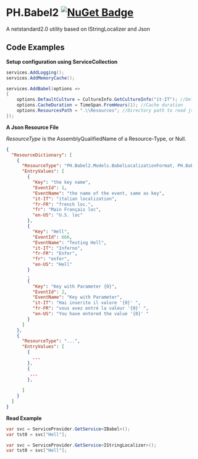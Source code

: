 # PH.Babel2 [![NuGet Badge](https://buildstats.info/nuget/PH.Babel2)](https://www.nuget.org/packages/PH.Babel2/)

A netstandard2.0 utility based on IStringLocalizer and Json

## Code Examples

**Setup configuration using ServiceCollection**
```c#
services.AddLogging();
services.AddMemoryCache();

services.AddBabel(options =>
{
    options.DefaultCulture = CultureInfo.GetCultureInfo("it-IT"); //Default culture
    options.CacheDuration = TimeSpan.FromHours(1); //Cache duration
    options.ResourcesPath = ".\\Resources"; //Directory path to read json resource...
});
```

**A Json Resource File**

*ResourceType* is the AssemblyQualifiedName of a Resource-Type, or Null. 

```json
{
  "ResourceDictionary": [
    {
      "ResourceType": "PH.Babel2.Models.BabelLocalizationFormat, PH.Babel2, Version=1.0.0.0, Culture=neutral, PublicKeyToken=null",
      "EntryValues": [
        {
          "Key": "the key name", 
          "EventId": 1,
          "EventName": "the name of the event, same as key",
          "it-IT": "italian localization",
          "fr-FR": "french loc.",
          "fr": "Main Français loc",
          "en-US": "U.S. loc"
        },
        {
          "Key": "Hell", 
          "EventId": 666,
          "EventName": "Testing Hell",
          "it-IT": "Inferno",
          "fr-FR": "Enfer",
          "fr": "enfer",
          "en-US": "Hell"
        }
        ,
        {
          "Key": "Key with Parameter {0}", 
          "EventId": 2,
          "EventName": "Key with Parameter",
          "it-IT": "Hai inserito il valore '{0}' ",
          "fr-FR": "vous avez entré la valeur '{0}' ",
          "en-US": "You have entered the value '{0}' "
        }
      ]
    },
    {
      "ResourceType": "...",
      "EntryValues": [
        {
          ...
        },
        {
         ...
        },
        
      ]
    }
  ]
}
```

**Read Example**
```c#
var svc = ServiceProvider.GetService<IBabel>();
var tst0 = svc["Hell"];

```

```c#
var svc = ServiceProvider.GetService<IStringLocalizer>();
var tst0 = svc["Hell"];

```
